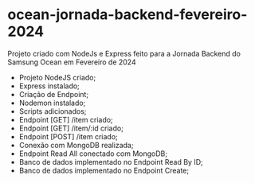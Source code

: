 # ocean-jornada-backend-fevereiro-2024

Projeto criado com NodeJs e Express feito para a Jornada Backend do Samsung Ocean em Fevereiro de 2024

- Projeto NodeJS criado;
- Express instalado;
- Criação de Endpoint;
- Nodemon instalado;
- Scripts adicionados;
- Endpoint [GET] /item criado;
- Endpoint [GET] /item/:id criado;
- Endpoint [POST] /item criado;
- Conexão com MongoDB realizada;
- Endpoint Read All conectado com MongoDB;
- Banco de dados implementado no Endpoint Read By ID;
- Banco de dados implementado no Endpoint Create;
